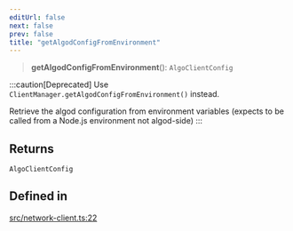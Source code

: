 ```yaml
---
editUrl: false
next: false
prev: false
title: "getAlgodConfigFromEnvironment"
---
```


> **getAlgodConfigFromEnvironment**(): `AlgoClientConfig`

:::caution[Deprecated]
Use `ClientManager.getAlgodConfigFromEnvironment()` instead.

Retrieve the algod configuration from environment variables (expects to be called from a Node.js environment not algod-side)
:::

## Returns

`AlgoClientConfig`

## Defined in

[src/network-client.ts:22](https://github.com/algorandfoundation/algokit-utils-ts/blob/e57e96ab17213653e656688e8d7251c0107554cf/src/network-client.ts#L22)
